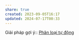 ```yaml
---
share: true
created: 2023-09-05T16:17
updated: 2024-07-17T00:33
---
```

Giải pháp gợi ý:: [Phân loại tự động](../T%C3%ADnh%20n%C4%83ng/C%C3%A1ch%20ph%C3%A2n%20lo%E1%BA%A1i/Ph%C3%A2n%20lo%E1%BA%A1i%20t%E1%BB%B1%20%C4%91%E1%BB%99ng.md) 